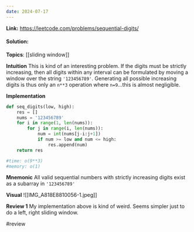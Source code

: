 ```yaml
---
date: 2024-07-17
---
```

**Link:** https://leetcode.com/problems/sequential-digits/
#### Solution:

**Topics**: [[sliding window]]

**Intuition**
This is kind of an interesting problem. If the digits must be strictly increasing, then all digits within any interval can be formulated by moving a window over the string `'123456789'`. Generating all possible increasing digits is thus only an `n**3` operation where `n=9`...this is almost negligible. 

**Implementation**
```python
def seq_digits(low, high):
	res = []
	nums = '123456789'
	for i in range(1, len(nums)):
		for j in range(i, len(nums)):
			num = int(nums[j-i:j+1])
			if num >= low and num <= high:
				res.append(num)
	return res

#time: o(9**3)
#memory: o(1)
```

**Mnemonic**
All valid sequential numbers with strictly increasing digits exist as a subarray in `'123456789'`

**Visual** 
![[IMG_A818E8810056-1.jpeg]]

**Review 1**
My implementation above is kind of weird. Seems simpler just to do a left, right sliding window. 

#review 


